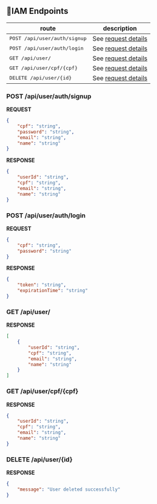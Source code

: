 ## 📍IAM Endpoints

| route               | description
|----------------------|-----------------------------------------------------
| <kbd>POST /api/user/auth/signup</kbd>     | See [request details](#iam-register)
| <kbd>POST /api/user/auth/login</kbd>     | See [request details](#iam-login)
| <kbd>GET /api/user/</kbd>     | See [request details](#iam-get-all-users)
| <kbd>GET /api/user/cpf/{cpf}</kbd>     | See [request details](#iam-get-user-by-cpf)
| <kbd>DELETE /api/user/{id}</kbd>     | See [request details](#iam-delete-user)

<h3 id="iam-register">POST /api/user/auth/signup</h3>

**REQUEST**
```json
{
    "cpf": "string",
    "password": "string",
    "email": "string",
    "name": "string"
}
```

**RESPONSE**
```json
{
    "userId": "string",
    "cpf": "string",
    "email": "string",
    "name": "string"
}
```

<h3 id="iam-login">POST /api/user/auth/login</h3>

**REQUEST**
```json
{
    "cpf": "string",
    "password": "string"
}
```

**RESPONSE**
```json
{
    "token": "string",
    "expirationTime": "string"
}
```

<h3 id="iam-get-all-users">GET /api/user/</h3>

**RESPONSE**
```json
[
    {
        "userId": "string",
        "cpf": "string",
        "email": "string",
        "name": "string"
    }
]
```

<h3 id="iam-get-user-by-cpf">GET /api/user/cpf/{cpf}</h3>

**RESPONSE**
```json
{
    "userId": "string",
    "cpf": "string",
    "email": "string",
    "name": "string"
}
```

<h3 id="iam-delete-user">DELETE /api/user/{id}</h3>

**RESPONSE**
```json
{
    "message": "User deleted successfully"
}
```
```
